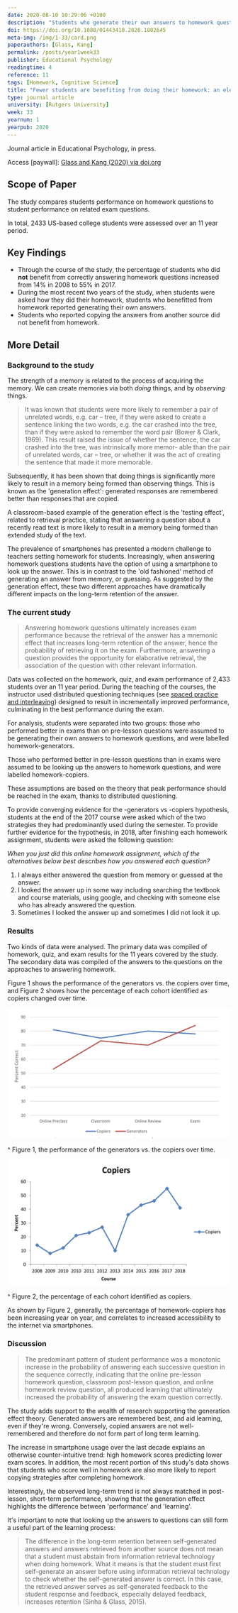 ```yaml
---
date: 2020-08-10 10:29:06 +0100
description: "Students who generate their own answers to homework questions are shown to do better in exams, even if they got the homework answers wrong, when compared to students who look up the answers to homework questions."
doi: https://doi.org/10.1080/01443410.2020.1802645
meta-img: /img/1-33/card.png
paperauthors: [Glass, Kang]
permalink: /posts/year1week33
publisher: Educational Psychology
readingtime: 4
reference: 11
tags: [Homework, Cognitive Science]
title: "Fewer students are benefiting from doing their homework: an eleven-year study"
type: journal article
university: [Rutgers University]
week: 33
yearnum: 1
yearpub: 2020
---
```


Journal article in Educational Psychology, in press.

Access [paywall]: [Glass and Kang (2020) via doi.org](https://doi.org/10.1080/01443410.2020.1802645)

## Scope of Paper
The study compares students performance on homework questions to student performance on related exam questions.

In total, 2433 US-based college students were assessed over an 11 year period.  

## Key Findings
- Through the course of the study, the percentage of students who did **not** benefit from correctly answering homework questions increased from 14% in 2008 to 55% in 2017.
- During the most recent two years of the study, when students were asked how they did their homework, students who benefitted from homework reported generating their own answers.
- Students who reported copying the answers from another source did not benefit from homework.

## More Detail

### Background to the study

The strength of a memory is related to the process of acquiring the memory. We can create memories via both _doing_ things, and by _observing_ things.

> It was known that students were more likely to remember a pair of unrelated words, e.g. car – tree, if they were asked to create a sentence linking the two words, e.g. the car crashed into the tree, than if they were asked to remember the word pair (Bower & Clark, 1969). This result raised the issue of whether the sentence, the car crashed into the tree, was intrinsically more memor- able than the pair of unrelated words, car – tree, or whether it was the act of creating the sentence that made it more memorable.

Subsequently, it has been shown that doing things is significantly more likely to result in a memory being formed than observing things. This is known as the 'generation effect': generated responses are remembered better than responses that are copied.  

A classroom-based example of the generation effect is the 'testing effect', related to retrieval practice, stating that answering a question about a recently read text is more likely to result in a memory being formed than extended study of the text.  

The prevalence of smartphones has presented a modern challenge to teachers setting homework for students. Increasingly, when answering homework questions students have the option of using a smartphone to look up the answer. This is in contrast to the 'old fashioned' method of generating an answer from memory, or guessing. As suggested by the generation effect, these two different approaches have dramatically different impacts on the long-term retention of the answer.

### The current study

> Answering homework questions ultimately increases exam performance because the retrieval of the answer has a mnemonic effect that increases long-term retention of the answer, hence the probability of retrieving it on the exam. Furthermore, answering a question provides the opportunity for elaborative retrieval, the association of the question with other relevant information.

Data was collected on the homework, quiz, and exam performance of 2,433 students over an 11 year period. During the teaching of the courses, the instructor used distributed questioning techniques (see [spaced practice and interleaving](/posts/year1week26)) designed to result in incrementally improved performance, culminating in the best performance during the exam.

For analysis, students were separated into two groups: those who performed better in exams than on pre-lesson questions were assumed to be generating their own answers to homework questions, and were labelled homework-generators.

Those who performed better in pre-lesson questions than in exams were assumed to be looking up the answers to homework questions, and were labelled homework-copiers.

These assumptions are based on the theory that peak performance should be reached in the exam, thanks to distributed questioning.

To provide converging evidence for the -generators vs -copiers hypothesis, students at the end of the 2017 course were asked which of the two strategies they had predominantly used during the semester. To provide further evidence for the hypothesis, in 2018, after finishing each homework assignment, students were asked the following question:

_When you just did this online homework assignment, which of the alternatives below best describes how you answered each question?_  

1. I always either answered the question from memory or guessed at the answer.
2. I looked the answer up in some way including searching the textbook and course materials, using google, and checking with someone else who has already answered the question.  
3. Sometimes I looked the answer up and sometimes I did not look it up.

### Results

Two kinds of data were analysed. The primary data was compiled of homework, quiz, and exam results for the 11 years covered by the study. The secondary data was compiled of the answers to the questions on the approaches to answering homework.

Figure 1 shows the performance of the generators vs. the copiers over time, and Figure 2 shows how the percentage of each cohort identified as copiers changed over time.

![Figure 1](/img/1-33/fig1.png)

^ Figure 1, the performance of the generators vs. the copiers over time.

![Figure 2](/img/1-33/fig2.png)

^ Figure 2, the percentage of each cohort identified as copiers.

As shown by Figure 2, generally, the percentage of homework-copiers has been increasing year on year, and correlates to increased accessibility to the internet via smartphones.

### Discussion

> The predominant pattern of student performance was a monotonic increase in the probability of answering each successive question in the sequence correctly, indicating that the online pre-lesson homework question, classroom post-lesson question, and online homework review question, all produced learning that ultimately increased the probability of answering the exam question correctly.  

The study adds support to the wealth of research supporting the generation effect theory. Generated answers are remembered best, and aid learning, even if they're wrong. Conversely, copied answers are not well-remembered and therefore do not form part of long term learning.

The increase in smartphone usage over the last decade explains an otherwise counter-intuitive trend: high homework scores predicting lower exam scores. In addition, the most recent portion of this study's data shows that students who score well in homework are also more likely to report copying strategies after completing homework.

Interestingly, the observed long-term trend is not always matched in post-lesson, short-term performance, showing that the generation effect highlights the difference between 'performance' and 'learning'.

It's important to note that looking up the answers to questions can still form a useful part of the learning process:

> The difference in the long-term retention between self-generated answers and answers retrieved from another source does not mean that a student must abstain from information retrieval technology when doing homework. What it means is that the student must first self-generate an answer before using information retrieval technology to check whether the self-generated answer is correct. In this case, the retrieved answer serves as self-generated feedback to the student response and feedback, especially delayed feedback, increases retention (Sinha & Glass, 2015).
